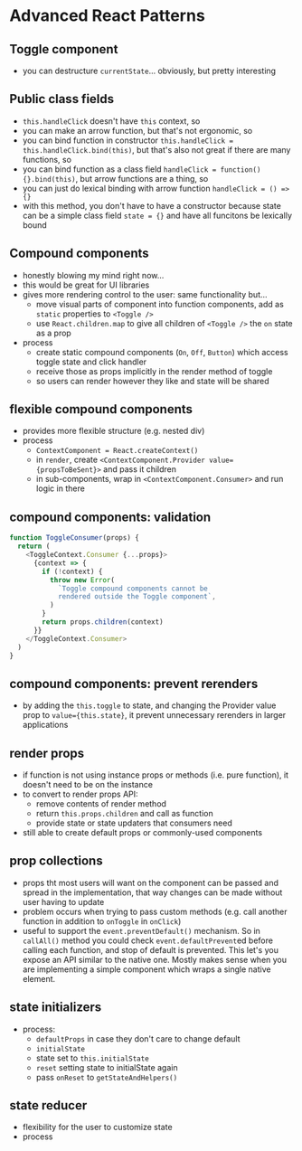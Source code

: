 # Advanced React Patterns

## Toggle component

- you can destructure `currentState`... obviously, but pretty interesting

## Public class fields

- `this.handleClick` doesn't have `this` context, so
- you can make an arrow function, but that's not ergonomic, so
- you can bind function in constructor `this.handleClick = this.handleClick.bind(this)`, but that's also not great if there are many functions, so
- you can bind function as a class field `handleClick = function() {}.bind(this)`, but arrow functions are a thing, so
- you can just do lexical binding with arrow function `handleClick = () => {}`
- with this method, you don't have to have a constructor because state can be a simple class field `state = {}` and have all funcitons be lexically bound

## Compound components

- honestly blowing my mind right now...
- this would be great for UI libraries
- gives more rendering control to the user: same functionality but...
  - move visual parts of component into function components, add as `static` properties to `<Toggle />`
  - use `React.children.map` to give all children of `<Toggle />` the `on` state as a prop
- process
  - create static compound components (`On`, `Off`, `Button`) which access toggle state and click handler
  - receive those as props implicitly in the render method of toggle
  - so users can render however they like and state will be shared

## flexible compound components

- provides more flexible structure (e.g. nested div)
- process
  - `ContextComponent = React.createContext()`
  - in `render`, create `<ContextComponent.Provider value={propsToBeSent}>` and pass it children
  - in sub-components, wrap in `<ContextComponent.Consumer>` and run logic in there

## compound components: validation

```js
function ToggleConsumer(props) {
  return (
    <ToggleContext.Consumer {...props}>
      {context => {
        if (!context) {
          throw new Error(
            `Toggle compound components cannot be
            rendered outside the Toggle component`,
          )
        }
        return props.children(context)
      }}
    </ToggleContext.Consumer>
  )
}
```

## compound components: prevent rerenders

- by adding the `this.toggle` to state, and changing the Provider value prop to `value={this.state}`, it prevent unnecessary rerenders in larger applications

## render props

- if function is not using instance props or methods (i.e. pure function), it doesn't need to be on the instance
- to convert to render props API:
  - remove contents of render method
  - return `this.props.children` and call as function
  - provide state or state updaters that consumers need
- still able to create default props or commonly-used components

## prop collections

- props tht most users will want on the component can be passed and spread in the implementation, that way changes can be made without user having to update
- problem occurs when trying to pass custom methods (e.g. call another function in addition to `onToggle` in `onClick`)
- useful to support the `event.preventDefault()` mechanism. So in `callAll()` method you could check `event.defaultPrevent`ed before calling each function, and stop of default is prevented. This let's you expose an API similar to the native one. Mostly makes sense when you are implementing a simple component which wraps a single native element.

## state initializers

- process:
  - `defaultProps` in case they don't care to change default
  - `initialState`
  - state set to `this.initialState`
  - `reset` setting state to initialState again
  - pass `onReset` to `getStateAndHelpers()`

## state reducer

- flexibility for the user to customize state
- process
